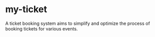 # my-ticket

A ticket booking system aims to simplify and optimize the process of booking tickets for various events.
